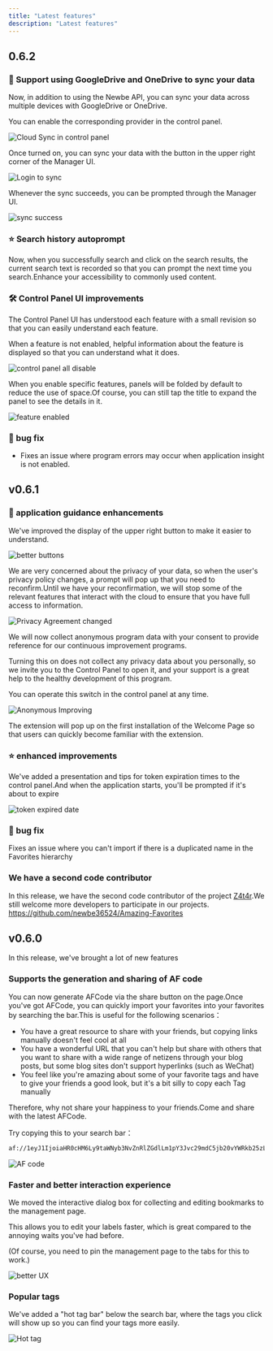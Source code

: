 ```yaml
---
title: "Latest features"
description: "Latest features"
---
```


## 0.6.2

### 🌟 Support using GoogleDrive and OneDrive to sync your data

Now, in addition to using the Newbe API, you can sync your data across multiple devices with GoogleDrive or OneDrive.

You can enable the corresponding provider in the control panel.

![Cloud Sync in control panel](/images/20210829-001.png)

Once turned on, you can sync your data with the button in the upper right corner of the Manager UI.

![Login to sync](/images/20210829-002.png)

Whenever the sync succeeds, you can be prompted through the Manager UI.

![sync success](/images/20210829-003.png)

### ⭐ Search history autoprompt

Now, when you successfully search and click on the search results, the current search text is recorded so that you can prompt the next time you search.Enhance your accessibility to commonly used content.

### 🛠 Control Panel UI improvements

The Control Panel UI has understood each feature with a small revision so that you can easily understand each feature.

When a feature is not enabled, helpful information about the feature is displayed so that you can understand what it does.

![control panel all disable](/images/20210829-004.png)

When you enable specific features, panels will be folded by default to reduce the use of space.Of course, you can still tap the title to expand the panel to see the details in it.

![feature enabled](/images/20210829-005.png)

### 🐞 bug fix

- Fixes an issue where program errors may occur when application insight is not enabled.

## v0.6.1

### 🌟 application guidance enhancements

We've improved the display of the upper right button to make it easier to understand.

![better buttons](/images/20210815-001.png)

We are very concerned about the privacy of your data, so when the user's privacy policy changes, a prompt will pop up that you need to reconfirm.Until we have your reconfirmation, we will stop some of the relevant features that interact with the cloud to ensure that you have full access to information.

![Privacy Agreement changed](/images/20210815-002.png)

We will now collect anonymous program data with your consent to provide reference for our continuous improvement programs.

Turning this on does not collect any privacy data about you personally, so we invite you to the Control Panel to open it, and your support is a great help to the healthy development of this program.

You can operate this switch in the control panel at any time.

![Anonymous Improving](/images/20210815-003.png)

The extension will pop up on the first installation of the Welcome Page so that users can quickly become familiar with the extension.

### ⭐ enhanced improvements

We've added a presentation and tips for token expiration times to the control panel.And when the application starts, you'll be prompted if it's about to expire

![token expired date](/images/20210815-004.png)

### 🐞 bug fix

Fixes an issue where you can't import if there is a duplicated name in the Favorites hierarchy

### We have a second code contributor

In this release, we have the second code contributor of the project [Z4t4r](https://github.com/Z4t4r).We still welcome more developers to participate in our projects. <https://github.com/newbe36524/Amazing-Favorites>

## v0.6.0

In this release, we've brought a lot of new features

### Supports the generation and sharing of AF code

You can now generate AFCode via the share button on the page.Once you've got AFCode, you can quickly import your favorites into your favorites by searching the bar.This is useful for the following scenarios：

- You have a great resource to share with your friends, but copying links manually doesn't feel cool at all
- You have a wonderful URL that you can't help but share with others that you want to share with a wide range of netizens through your blog posts, but some blog sites don't support hyperlinks (such as WeChat)
- You feel like you're amazing about some of your favorite tags and have to give your friends a good look, but it's a bit silly to copy each Tag manually

Therefore, why not share your happiness to your friends.Come and share with the latest AFCode.

Try copying this to your search bar：

```bash
af://1eyJ1IjoiaHR0cHM6Ly9taWNyb3NvZnRlZGdlLm1pY3Jvc29mdC5jb20vYWRkb25zL2RldGFpbC9hbWF6aW5nLWZhdm9yaXRlcy9ia25qZ2Jwa2Fsb2FqY3BoY2NwY25haGVnZmdsZmllaSIsInQiOiJBbWF6aW5nIEZhdm9yaXRlcyAtIE1pY3Jvc29mdCBFZGdlIEFkZG9ucyIsInRzIjpbXX0=
```

![AF code](/images/20210805-001.gif)

### Faster and better interaction experience

We moved the interactive dialog box for collecting and editing bookmarks to the management page.

This allows you to edit your labels faster, which is great compared to the annoying waits you've had before.

(Of course, you need to pin the management page to the tabs for this to work.)

![better UX](/images/20210805-002.gif)

### Popular tags

We've added a "hot tag bar" below the search bar, where the tags you click will show up so you can find your tags more easily.

![Hot tag](/images/20210805-003.gif)
